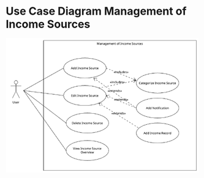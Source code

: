 # Use Case Diagram Management of Income Sources

![Use Case Diagram](../../figures/use_case_diagram_management_of_income_sources.png)